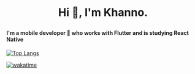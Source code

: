 # <p align="center">Hi :wave:, I'm Khanno.</align>

#### I'm a mobile developer :iphone: who works with Flutter and is studying React Native

[![Top Langs](https://github-readme-stats.vercel.app/api/top-langs/?username=khanno&layout=compact&langs_count=2)](https://github.com/khanno/github-readme-stats)

[![wakatime](https://wakatime.com/badge/user/f01d8fd3-b9a3-45ba-a58c-21d0b340ba36.svg)](https://wakatime.com/@f01d8fd3-b9a3-45ba-a58c-21d0b340ba36)
